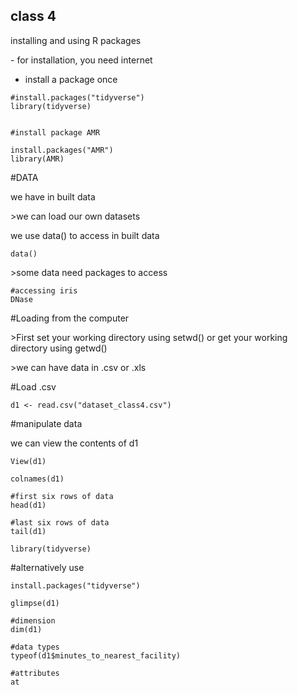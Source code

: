 ## class 4

installing and using R packages

\- for installation, you need internet

-   install a package once

```{r}
#install.packages("tidyverse")
library(tidyverse)


#install package AMR

install.packages("AMR")
library(AMR)
```

#DATA

we have in built data

\>we can load our own datasets

we use data() to access in built data

```{r}
data()
```

\>some data need packages to access

```{r}
#accessing iris
DNase
```

#Loading from the computer

\>First set your working directory using setwd() or get your working directory using getwd()

\>we can have data in .csv or .xls

#Load .csv

```{r}
d1 <- read.csv("dataset_class4.csv")
```

#manipulate data

we can view the contents of d1

```{r}
View(d1)

colnames(d1)
```

```{r}
#first six rows of data
head(d1)
```

```{r}
#last six rows of data
tail(d1)
```

```{r}
library(tidyverse)

```

#alternatively use

```{r}
install.packages("tidyverse")
```

```{r}
glimpse(d1)
```

```{r}
#dimension
dim(d1)
```

```{r}
#data types
typeof(d1$minutes_to_nearest_facility)
```

```{r}
#attributes
at
```
